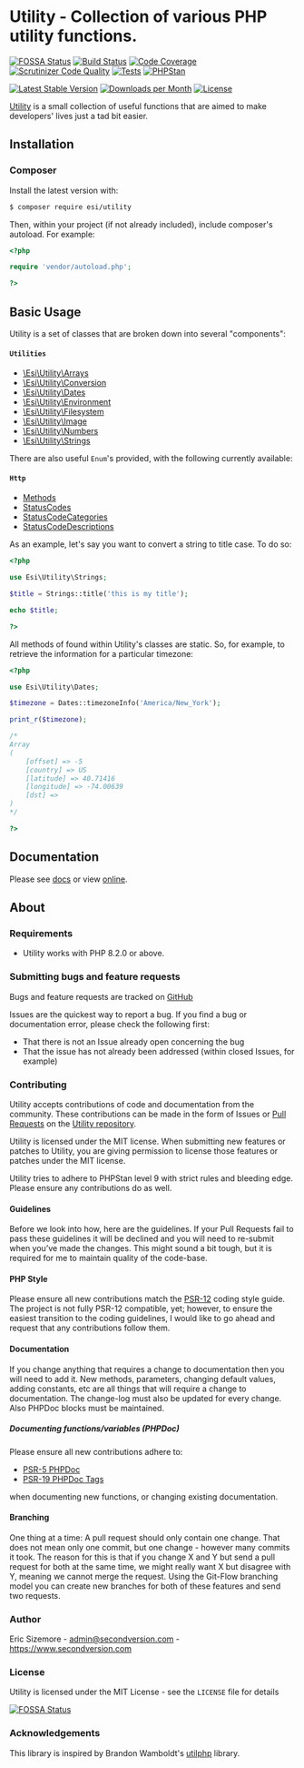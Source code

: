 # Utility - Collection of various PHP utility functions.
[![FOSSA Status](https://app.fossa.com/api/projects/git%2Bgithub.com%2Fericsizemore%2Futility.svg?type=shield)](https://app.fossa.com/projects/git%2Bgithub.com%2Fericsizemore%2Futility?ref=badge_shield)
[![Build Status](https://scrutinizer-ci.com/g/ericsizemore/utility/badges/build.png?b=master)](https://scrutinizer-ci.com/g/ericsizemore/utility/build-status/master)
[![Code Coverage](https://scrutinizer-ci.com/g/ericsizemore/utility/badges/coverage.png?b=master)](https://scrutinizer-ci.com/g/ericsizemore/utility/?branch=master)
[![Scrutinizer Code Quality](https://scrutinizer-ci.com/g/ericsizemore/utility/badges/quality-score.png?b=master)](https://scrutinizer-ci.com/g/ericsizemore/utility/?branch=master)
[![Tests](https://github.com/ericsizemore/utility/actions/workflows/tests.yml/badge.svg)](https://github.com/ericsizemore/utility/actions/workflows/tests.yml)
[![PHPStan](https://github.com/ericsizemore/utility/actions/workflows/main.yml/badge.svg)](https://github.com/ericsizemore/utility/actions/workflows/main.yml)

[![Latest Stable Version](https://img.shields.io/packagist/v/esi/utility.svg)](https://packagist.org/packages/esi/utility)
[![Downloads per Month](https://img.shields.io/packagist/dm/esi/utility.svg)](https://packagist.org/packages/esi/utility)
[![License](https://img.shields.io/packagist/l/esi/utility.svg)](https://packagist.org/packages/esi/utility)


[Utility](http://github.com/ericsizemore/utility/) is a small collection of useful functions that are aimed to make developers' lives just a tad bit easier.

## Installation

### Composer

Install the latest version with:

```bash
$ composer require esi/utility
```

Then, within your project (if not already included), include composer's autoload. For example:

```php
<?php

require 'vendor/autoload.php';

?>
```

## Basic Usage

Utility is a set of classes that are broken down into several "components":

#### `Utilities`

* [\Esi\Utility\Arrays](arrays.md)
* [\Esi\Utility\Conversion](conversion.md)
* [\Esi\Utility\Dates](dates.md)
* [\Esi\Utility\Environment](environment.md)
* [\Esi\Utility\Filesystem](filesystem.md)
* [\Esi\Utility\Image](image.md)
* [\Esi\Utility\Numbers](numbers.md)
* [\Esi\Utility\Strings](strings.md)


There are also useful `Enum`'s provided, with the following currently available:

#### `Http`

* [Methods](enums/http/methods.md)
* [StatusCodes](enums/http/status-codes.md)
* [StatusCodeCategories](enums/http/status-code-categories.md)
* [StatusCodeDescriptions](enums/http/status-code-descriptions.md)

As an example, let's say you want to convert a string to title case. To do so:
```php
<?php

use Esi\Utility\Strings;

$title = Strings::title('this is my title');

echo $title;

?>
```

All methods of found within Utility's classes are static. So, for example, to retrieve the information for a particular timezone:

```php
<?php

use Esi\Utility\Dates;

$timezone = Dates::timezoneInfo('America/New_York');

print_r($timezone);

/*
Array
(
    [offset] => -5
    [country] => US
    [latitude] => 40.71416
    [longitude] => -74.00639
    [dst] => 
)
*/

?>
```

## Documentation
Please see [docs](https://github.com/ericsizemore/utility/docs) or view [online](https://www.secondversion.com/utility/).

## About

### Requirements

- Utility works with PHP 8.2.0 or above.

### Submitting bugs and feature requests

Bugs and feature requests are tracked on [GitHub](https://github.com/ericsizemore/utility/issues)

Issues are the quickest way to report a bug. If you find a bug or documentation error, please check the following first:

* That there is not an Issue already open concerning the bug
* That the issue has not already been addressed (within closed Issues, for example)

### Contributing

Utility accepts contributions of code and documentation from the community. 
These contributions can be made in the form of Issues or [Pull Requests](http://help.github.com/send-pull-requests/) on the [Utility repository](https://github.com/ericsizemore/utility).

Utility is licensed under the MIT license. When submitting new features or patches to Utility, you are giving permission to license those features or patches under the MIT license.

Utility tries to adhere to PHPStan level 9 with strict rules and bleeding edge. Please ensure any contributions do as well.

#### Guidelines

Before we look into how, here are the guidelines. If your Pull Requests fail to pass these guidelines it will be declined and you will need to re-submit when you’ve made the changes. This might sound a bit tough, but it is required for me to maintain quality of the code-base.

#### PHP Style

Please ensure all new contributions match the [PSR-12](https://www.php-fig.org/psr/psr-12/) coding style guide. The project is not fully PSR-12 compatible, yet; however, to ensure the easiest transition to the coding guidelines, I would like to go ahead and request that any contributions follow them.

#### Documentation

If you change anything that requires a change to documentation then you will need to add it. New methods, parameters, changing default values, adding constants, etc are all things that will require a change to documentation. The change-log must also be updated for every change. Also PHPDoc blocks must be maintained.

##### Documenting functions/variables (PHPDoc)

Please ensure all new contributions adhere to:
  * [PSR-5 PHPDoc](https://github.com/php-fig/fig-standards/blob/master/proposed/phpdoc.md)
  * [PSR-19 PHPDoc Tags](https://github.com/php-fig/fig-standards/blob/master/proposed/phpdoc-tags.md)

when documenting new functions, or changing existing documentation.

#### Branching

One thing at a time: A pull request should only contain one change. That does not mean only one commit, but one change - however many commits it took. The reason for this is that if you change X and Y but send a pull request for both at the same time, we might really want X but disagree with Y, meaning we cannot merge the request. Using the Git-Flow branching model you can create new branches for both of these features and send two requests.

### Author

Eric Sizemore - <admin@secondversion.com> - <https://www.secondversion.com>

### License

Utility is licensed under the MIT License - see the `LICENSE` file for details


[![FOSSA Status](https://app.fossa.com/api/projects/git%2Bgithub.com%2Fericsizemore%2Futility.svg?type=large)](https://app.fossa.com/projects/git%2Bgithub.com%2Fericsizemore%2Futility?ref=badge_large)

### Acknowledgements

This library is inspired by Brandon Wamboldt's [utilphp](http://brandonwamboldt.github.com/utilphp/) library.
